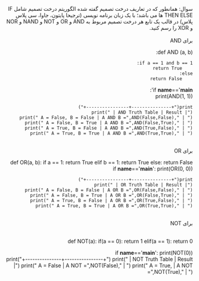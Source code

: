 <div dir="rtl">
سوال: همانطور که در تعاریف درخت تصمیم گفته شده الگوریتم درخت تصمیم شامل IF THEN ELSE ها می باشد؛ با یک زبان برنامه نویسی (ترجیحا پایتون، جاوا، سی پلاس پلاس) در قالب یک تابع هر درخت تصمیم مربوط به AND و OR و NOT و NAND و NOR و XOR را رسم کنید.  
<div/>
<br/>

<div dir="rtl">
برای AND
</div>  

def AND (a, b): 
  
    if a == 1 and b == 1: 
        return True
    else: 
        return False  


if __name__=='__main__': 
  <br/>
    print(AND(1, 1)) 
  
    print("+---------------+----------------+") 
    print(" | AND Truth Table | Result |") 
    print(" A = False, B = False | A AND B =",AND(False,False)," | ") 
    print(" A = False, B = True | A AND B =",AND(False,True)," | ") 
    print(" A = True, B = False | A AND B =",AND(True,False)," | ") 
    print(" A = True, B = True | A AND B =",AND(True,True)," | ")   
 
<br>

<div dir="rtl">
برای OR
</div>   

def OR(a, b): 
    if a == 1: 
        return True
    elif b == 1: 
        return True
    else: 
        return False
 <br/>
 if __name__=='__main__': 
    print(OR(0, 0)) 
  
    print("+---------------+----------------+") 
    print(" | OR Truth Table | Result |") 
    print(" A = False, B = False | A OR B =",OR(False,False)," | ") 
    print(" A = False, B = True | A OR B =",OR(False,True)," | ") 
    print(" A = True, B = False | A OR B =",OR(True,False)," | ") 
    print(" A = True, B = True | A OR B =",OR(True,True)," | ") 
  <br/>
  
<div dir="rtl">
برای NOT
</div>  
<br/>

def NOT(a): 
    if(a == 0): 
        return 1
    elif(a == 1): 
        return 0
 
if __name__=='__main__': 
    print(NOT(0)) 
<br/>
print("+---------------+----------------+") 
    print(" | NOT Truth Table | Result |") 
    print(" A = False | A NOT =",NOT(False)," | ") 
    print(" A = True, | A NOT =",NOT(True)," | ") 
  
  
